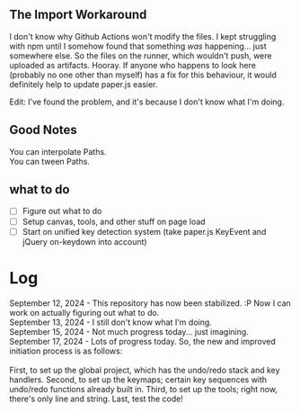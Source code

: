## The Import Workaround

I don't know why Github Actions won't modify the files. I kept struggling with npm until I somehow found that something *was* happening... just somewhere else. So the files on the runner, which wouldn't push, were uploaded as artifacts. Hooray. If anyone who happens to look here (probably no one other than myself) has a fix for this behaviour, it would definitely help to update paper.js easier.

Edit: I've found the problem, and it's because I don't know what I'm doing.

## Good Notes

You can interpolate Paths.<br>
You can tween Paths.

## what to do

- [ ] Figure out what to do
- [ ] Setup canvas, tools, and other stuff on page load
- [ ] Start on unified key detection system (take paper.js KeyEvent and jQuery on-keydown into account)

# Log

September 12, 2024 - This repository has now been stabilized. :P Now I can work on actually figuring out what to do.<br>
September 13, 2024 - I still don't know what I'm doing.<br>
September 15, 2024 - Not much progress today... just imagining.<br>
September 17, 2024 - Lots of progress today. So, the new and improved initiation process is as follows:<br><br>
First, to set up the global project, which has the undo/redo stack and key handlers.
Second, to set up the keymaps; certain key sequences with undo/redo functions already built in.
Third, to set up the tools; right now, there's only line and string.
Last, test the code!